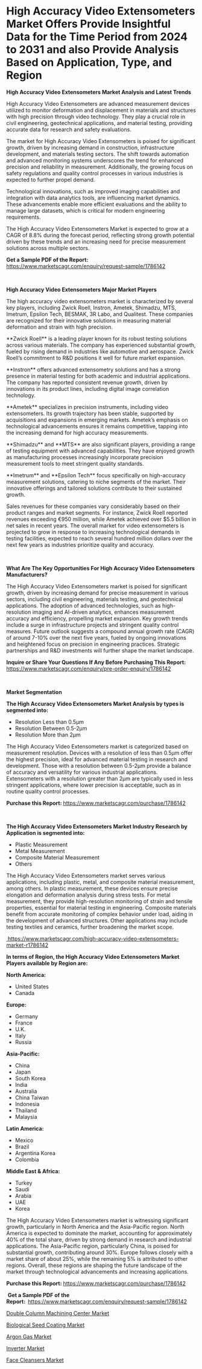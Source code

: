 <p><h1>High Accuracy Video Extensometers Market Offers Provide Insightful Data for the Time Period from 2024 to 2031 and also Provide Analysis Based on Application, Type, and Region</h1></p><p><strong>High Accuracy Video Extensometers Market Analysis and Latest Trends</strong></p>
<p><p>High Accuracy Video Extensometers are advanced measurement devices utilized to monitor deformation and displacement in materials and structures with high precision through video technology. They play a crucial role in civil engineering, geotechnical applications, and material testing, providing accurate data for research and safety evaluations.</p><p>The market for High Accuracy Video Extensometers is poised for significant growth, driven by increasing demand in construction, infrastructure development, and materials testing sectors. The shift towards automation and advanced monitoring systems underscores the trend for enhanced precision and reliability in measurement. Additionally, the growing focus on safety regulations and quality control processes in various industries is expected to further propel demand.</p><p>Technological innovations, such as improved imaging capabilities and integration with data analytics tools, are influencing market dynamics. These advancements enable more efficient evaluations and the ability to manage large datasets, which is critical for modern engineering requirements. </p><p>The High Accuracy Video Extensometers Market is expected to grow at a CAGR of 8.8% during the forecast period, reflecting strong growth potential driven by these trends and an increasing need for precise measurement solutions across multiple sectors.</p></p>
<p><strong>Get a Sample PDF of the Report:&nbsp;</strong> <a href="https://www.marketscagr.com/enquiry/request-sample/1786142?utm_campaign=1197&utm_medium=2&utm_source=Github&utm_content=ia&utm_term=19122024&utm_id=high-accuracy-video-extensometers">https://www.marketscagr.com/enquiry/request-sample/1786142</a></p>
<p>&nbsp;</p>
<p><strong>High Accuracy Video Extensometers Major Market Players</strong></p>
<p><p>The high accuracy video extensometers market is characterized by several key players, including Zwick Roell, Instron, Ametek, Shimadzu, MTS, Imetrum, Epsilon Tech, BESMAK, 3R Labo, and Qualitest. These companies are recognized for their innovative solutions in measuring material deformation and strain with high precision.</p><p>**Zwick Roell** is a leading player known for its robust testing solutions across various materials. The company has experienced substantial growth, fueled by rising demand in industries like automotive and aerospace. Zwick Roell’s commitment to R&D positions it well for future market expansion.</p><p>**Instron** offers advanced extensometry solutions and has a strong presence in material testing for both academic and industrial applications. The company has reported consistent revenue growth, driven by innovations in its product lines, including digital image correlation technology.</p><p>**Ametek** specializes in precision instruments, including video extensometers. Its growth trajectory has been stable, supported by acquisitions and expansions in emerging markets. Ametek’s emphasis on technological advancements ensures it remains competitive, tapping into the increasing demand for high accuracy measurements.</p><p>**Shimadzu** and **MTS** are also significant players, providing a range of testing equipment with advanced capabilities. They have enjoyed growth as manufacturing processes increasingly incorporate precision measurement tools to meet stringent quality standards.</p><p>**Imetrum** and **Epsilon Tech** focus specifically on high-accuracy measurement solutions, catering to niche segments of the market. Their innovative offerings and tailored solutions contribute to their sustained growth.</p><p>Sales revenues for these companies vary considerably based on their product ranges and market segments. For instance, Zwick Roell reported revenues exceeding €950 million, while Ametek achieved over $5.5 billion in net sales in recent years. The overall market for video extensometers is projected to grow in response to increasing technological demands in testing facilities, expected to reach several hundred million dollars over the next few years as industries prioritize quality and accuracy.</p></p>
<p>&nbsp;</p>
<p><strong>What Are The Key Opportunities For High Accuracy Video Extensometers Manufacturers?</strong></p>
<p><p>The High Accuracy Video Extensometers market is poised for significant growth, driven by increasing demand for precise measurement in various sectors, including civil engineering, materials testing, and geotechnical applications. The adoption of advanced technologies, such as high-resolution imaging and AI-driven analytics, enhances measurement accuracy and efficiency, propelling market expansion. Key growth trends include a surge in infrastructure projects and stringent quality control measures. Future outlook suggests a compound annual growth rate (CAGR) of around 7-10% over the next five years, fueled by ongoing innovations and heightened focus on precision in engineering practices. Strategic partnerships and R&D investments will further shape the market landscape.</p></p>
<p><strong>Inquire or Share Your Questions If Any Before Purchasing This Report:</strong> <a href="https://www.marketscagr.com/enquiry/pre-order-enquiry/1786142?utm_campaign=1197&utm_medium=2&utm_source=Github&utm_content=ia&utm_term=19122024&utm_id=high-accuracy-video-extensometers">https://www.marketscagr.com/enquiry/pre-order-enquiry/1786142</a></p>
<p>&nbsp;</p>
<p><strong>Market Segmentation</strong></p>
<p><strong>The High Accuracy Video Extensometers Market Analysis by types is segmented into:</strong></p>
<p><ul><li>Resolution Less than 0.5μm</li><li>Resolution Between 0.5-2μm</li><li>Resolution More than 2μm</li></ul></p>
<p><p>The High Accuracy Video Extensometers market is categorized based on measurement resolution. Devices with a resolution of less than 0.5μm offer the highest precision, ideal for advanced material testing in research and development. Those with a resolution between 0.5-2μm provide a balance of accuracy and versatility for various industrial applications. Extensometers with a resolution greater than 2μm are typically used in less stringent applications, where lower precision is acceptable, such as in routine quality control processes.</p></p>
<p><strong>Purchase this Report:&nbsp;</strong><a href="https://www.marketscagr.com/purchase/1786142?utm_campaign=1197&utm_medium=2&utm_source=Github&utm_content=ia&utm_term=19122024&utm_id=high-accuracy-video-extensometers">https://www.marketscagr.com/purchase/1786142</a></p>
<p>&nbsp;</p>
<p><strong>The High Accuracy Video Extensometers Market Industry Research by Application is segmented into:</strong></p>
<p><ul><li>Plastic Measurement</li><li>Metal Measurement</li><li>Composite Material Measurement</li><li>Others</li></ul></p>
<p><p>The High Accuracy Video Extensometers market serves various applications, including plastic, metal, and composite material measurement, among others. In plastic measurement, these devices ensure precise elongation and deformation analysis during stress tests. For metal measurement, they provide high-resolution monitoring of strain and tensile properties, essential for material testing in engineering. Composite materials benefit from accurate monitoring of complex behavior under load, aiding in the development of advanced structures. Other applications may include testing textiles and ceramics, further broadening the market scope.</p></p>
<p><a href="https://www.marketscagr.com/high-accuracy-video-extensometers-market-r1786142?utm_campaign=1197&utm_medium=2&utm_source=Github&utm_content=ia&utm_term=19122024&utm_id=high-accuracy-video-extensometers">&nbsp;https://www.marketscagr.com/high-accuracy-video-extensometers-market-r1786142</a></p>
<p><strong>In terms of Region, the High Accuracy Video Extensometers Market Players available by Region are:</strong></p>
<p>
    <p> <strong> North America: </strong>
        <ul>
            <li>United States</li>
            <li>Canada</li>
        </ul>
        </p> 
    <p> <strong> Europe: </strong>
        <ul>
            <li>Germany</li>
            <li>France</li>
            <li>U.K.</li>
            <li>Italy</li>
            <li>Russia</li>
        </ul>
        </p> 
    <p> <strong> Asia-Pacific: </strong>
        <ul>
            <li>China</li>
            <li>Japan</li>
            <li>South Korea</li>
            <li>India</li>
            <li>Australia</li>
            <li>China Taiwan</li>
            <li>Indonesia</li>
            <li>Thailand</li>
            <li>Malaysia</li>
        </ul>
        </p> 
    <p> <strong> Latin America: </strong>
        <ul>
            <li>Mexico</li>
            <li>Brazil</li>
            <li>Argentina Korea</li>
            <li>Colombia</li>
        </ul>
        </p> 
    <p> <strong> Middle East & Africa: </strong>
        <ul>
            <li>Turkey</li>
            <li>Saudi</li>
            <li>Arabia</li>
            <li>UAE</li>
            <li>Korea</li>
        </ul>
    </p>
    </p>
<p><p>The High Accuracy Video Extensometers market is witnessing significant growth, particularly in North America and the Asia-Pacific region. North America is expected to dominate the market, accounting for approximately 40% of the total share, driven by strong demand in research and industrial applications. The Asia-Pacific region, particularly China, is poised for substantial growth, contributing around 30%. Europe follows closely with a market share of about 25%, while the remaining 5% is attributed to other regions. Overall, these regions are shaping the future landscape of the market through technological advancements and increasing applications.</p></p>
<p><strong>Purchase this Report: </strong><a href="https://www.marketscagr.com/purchase/1786142?utm_campaign=1197&utm_medium=2&utm_source=Github&utm_content=ia&utm_term=19122024&utm_id=high-accuracy-video-extensometers">https://www.marketscagr.com/purchase/1786142</a></p>
<p>&nbsp;<strong>Get a Sample PDF of the Report:&nbsp;&nbsp;</strong><a href="https://www.marketscagr.com/enquiry/request-sample/1786142?utm_campaign=1197&utm_medium=2&utm_source=Github&utm_content=ia&utm_term=19122024&utm_id=high-accuracy-video-extensometers">https://www.marketscagr.com/enquiry/request-sample/1786142</a></p>
<p><strong></strong></p>
<p><p><a href="https://www.linkedin.com/pulse/study-forecastingthe-globaldouble-column-machining-center-eme9f?utm_campaign=1197&utm_medium=2&utm_source=Github&utm_content=ia&utm_term=19122024&utm_id=high-accuracy-video-extensometers">Double Column Machining Center Market</a></p><p><a href="https://www.linkedin.com/pulse/a-mkt-nova-vc8zf?utm_campaign=1197&utm_medium=2&utm_source=Github&utm_content=ia&utm_term=19122024&utm_id=high-accuracy-video-extensometers">Biological Seed Coating Market</a></p><p><a href="https://www.linkedin.com/pulse/a-mkt-nova-vc8zf?utm_campaign=1197&utm_medium=2&utm_source=Github&utm_content=ia&utm_term=19122024&utm_id=high-accuracy-video-extensometers">Argon Gas Market</a></p><p><a href="https://www.linkedin.com/pulse/inverter-market-analysis-growth-forecast-123-cagr-from-2024-vexve?utm_campaign=1197&utm_medium=2&utm_source=Github&utm_content=ia&utm_term=19122024&utm_id=high-accuracy-video-extensometers">Inverter Market</a></p><p><a href="https://www.linkedin.com/pulse/face-cleansers-market-insights-provide-historical-trends-tc40e?utm_campaign=1197&utm_medium=2&utm_source=Github&utm_content=ia&utm_term=19122024&utm_id=high-accuracy-video-extensometers">Face Cleansers Market</a></p></p>